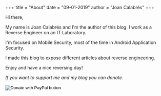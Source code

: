+++ 
title = "About" 
date = "09-01-2019" 
author = "Joan Calabrés" 
+++

Hi there,

My name is Joan Calabrés and I'm the author of this blog. I work as a Reverse Engineer on an IT Laboratory.

I'm focused on Mobile Security, most of the time in Android Application Security.

I made this blog to expose different articles about reverse engineering.

Enjoy and have a nice reversing day!

*If you want to support me and my blog you can donate.*

<form action="https://www.paypal.com/cgi-bin/webscr" method="post" target="_top">
<input type="hidden" name="cmd" value="_s-xclick" />
<input type="hidden" name="hosted_button_id" value="AAC2C2XFS2RB2" />
<input type="image" src="https://www.paypalobjects.com/en_US/i/btn/btn_donate_SM.gif" border="0" name="submit" title="PayPal - The safer, easier way to pay online!" alt="Donate with PayPal button" />
<img alt="" border="0" src="https://www.paypal.com/en_ES/i/scr/pixel.gif" width="1" height="1" />
</form>